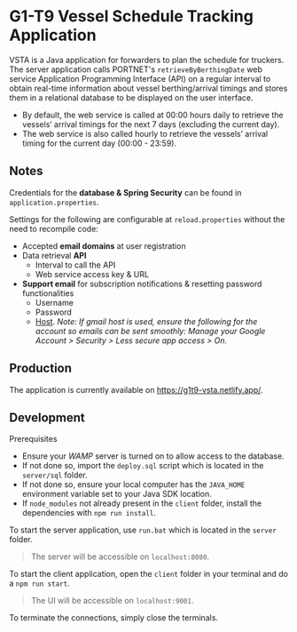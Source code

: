 # G1-T9 Vessel Schedule Tracking Application

VSTA is a Java application for forwarders to plan the schedule for truckers. 
The server application calls PORTNET's `retrieveByBerthingDate` web service Application Programming Interface (API) 
on a regular interval to obtain real-time information about vessel berthing/arrival timings and 
stores them in a relational database to be displayed on the user interface. 
- By default, the web service is called at 00:00 hours daily to retrieve the vessels’ arrival timings for the next 7 days (excluding the current day). 
- The web service is also called hourly to retrieve the vessels’ arrival timing for the current day (00:00 - 23:59).

## Notes
Credentials for the **database & Spring Security** can be found in `application.properties`.

Settings for the following are configurable at `reload.properties` without the need to recompile code: 
- Accepted **email domains** at user registration
- Data retrieval **API**
    - Interval to call the API
    - Web service access key & URL
- **Support email** for subscription notifications & resetting password functionalities
    - Username
    - Password
    - [Host](https://www.jhipster.tech/tips/011_tip_configuring_email_in_jhipster.html). *Note: If gmail host is used, ensure the following for the account so emails can be sent smoothly: Manage your Google Account > Security > Less secure app access > On.*


## Production
The application is currently available on https://g1t9-vsta.netlify.app/.

## Development

Prerequisites 
- Ensure your *WAMP* server is turned on to allow access to the database. 
- If not done so, import the `deploy.sql` script which is located in the `server/sql` folder.
- If not done so, ensure your local computer has the `JAVA_HOME` environment variable set to your Java SDK location.
- If `node_modules` not already present in the `client` folder, install the dependencies with `npm run install`.

To start the server application, use `run.bat` which is located in the `server` folder.
> The server will be accessible on `localhost:8080`.

To start the client application, open the `client` folder in your terminal and do a `npm run start`. 
> The UI will be accessible on `localhost:9001`.

To terminate the connections, simply close the terminals.
